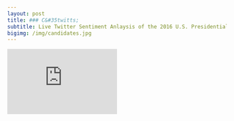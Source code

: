 ```yaml
---
layout: post
title: ### C&#35twitts;
subtitle: Live Twitter Sentiment Anlaysis of the 2016 U.S. Presidential Candidates
bigimg: /img/candidates.jpg
---
```


<iframe id="Campaign" src="http://52.38.152.177:3838/Campaign/" style="border: none; width: 50%" frameborder="0"></iframe>
